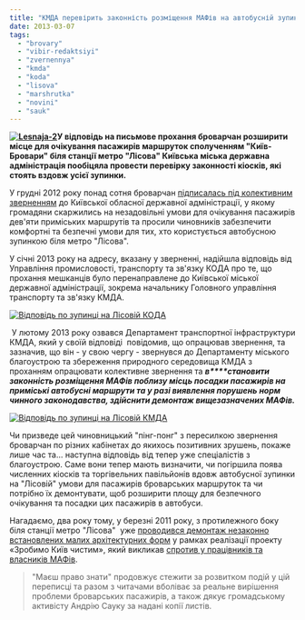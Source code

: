 ```yaml
---
title: "КМДА перевірить законність розміщення МАФів на автобусній зупинці біля \"Лісової\""
date: 2013-03-07
tags: 
  - "brovary"
  - "vibir-redaktsiyi"
  - "zvernennya"
  - "kmda"
  - "koda"
  - "lisova"
  - "marshrutka"
  - "novini"
  - "sauk"
---
```


**[![Lesnaja-2](https://mpz.brovary.org/wp-content/uploads/2013/03/Lesnaja-2.jpg)](https://mpz.brovary.org/wp-content/uploads/2013/03/Lesnaja-2.jpg)У відповідь на письмове прохання броварчан розширити місце для очікування пасажирів маршруток сполученням "Київ-Бровари" біля станції метро "Лісова" Київська міська державна адміністрація пообіцяла провести перевірку законності кіосків, які стоять вздовж усієї зупинки.**

У грудні 2012 року понад сотня броварчан [підписалась під колективним зверненням](https://mpz.brovary.org/brovarski-pasazhiri-prosyat-koda-rozshiriti-avtobusnu-zupinku-na-lisoviy/) до Київської обласної державної адміністрації, у якому громадяни скаржились на незадовільні умови для очікування пасажирів дев'яти приміських маршрутів та просили чиновників забезпечити комфортні та безпечні умови для тих, хто користується автобусною зупинкою біля метро "Лісова".

У січні 2013 року на адресу, вказану у зверненні, надійшла відповідь від Управління промисловості, транспорту та зв'язку КОДА про те, що прохання мешканців було перенаправлене до Київської міської державної адміністрації, зокрема начальнику Головного управління транспорту та зв'язку КМДА.

[![Відповідь по зупинці на Лісовій КОДА](https://mpz.brovary.org/wp-content/uploads/2013/03/Vidpovid-po-zupintsi-na-Lisoviy-KODA.jpg)](https://mpz.brovary.org/wp-content/uploads/2013/03/Vidpovid-po-zupintsi-na-Lisoviy-KODA.jpg)

 У лютому 2013 року озвався Департамент транспортної інфраструктури КМДА, який у своїй відповіді  повідомив, що опрацював звернення, та зазначив, що він - у свою чергу - звернувся до Департаменту міського благоустрою та збереження природного середовища КМДА з проханням опрацювати колективне звернення та _**в****становити законність розміщення МАФів поблизу місць посадки пасажирів на приміські автобусні маршрути та у разі виявлення порушень норм чинного законодавства, здійснити демонтаж вищезазначених МАФів.**_

[![Відповідь по зупинці на Лісовій КМДА](https://mpz.brovary.org/wp-content/uploads/2013/03/Vidpovid-po-zupintsi-na-Lisoviy-KMDA.jpg)](https://mpz.brovary.org/wp-content/uploads/2013/03/Vidpovid-po-zupintsi-na-Lisoviy-KMDA.jpg)

Чи призведе цей чиновницький "пінг-понг" з пересилкою звернення броварчан по різних кабінетах до якихось позитивних зрушень, покаже лише час та... наступна відповідь від тепер уже спеціалістів з благоустрою. Саме вони тепер мають визначити, чи погіршила поява численних кіосків та торгівельних павільйонів вдовж автобусної зупинки на "Лісовій" умови для пасажирів броварських маршруток та чи потрібно їх демонтувати, щоб розширити площу для безпечного очікування та посадки цих пасажирів в автобуси.

Нагадаємо, два року тому, у березні 2011 року, з протилежного боку біля станції метро "Лісова"  уже [проводився демонтаж незаконно встановлених малих архітектурних форм](http://segodnya.novostimira.com/n_946179.html) у рамках реалізації проекту «Зробимо Київ чистим», який викликав [спротив у працівників та власників МАФів](http://www.umoloda.kiev.ua/print/84/45/66842/).

> "Маєш право знати" продовжує стежити за розвитком подій у цій переписці та разом з читачами вболіває за реальне вирішення проблеми броварських пасажирів, а також дякує громадському активісту Андрію Сауку за надані копії листів.
